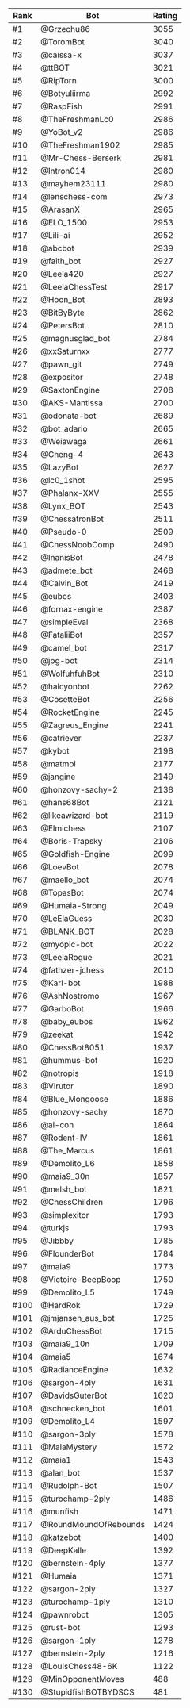 Rank|Bot|Rating
---|---|---
#1|@Grzechu86|3055
#2|@ToromBot|3040
#3|@caissa-x|3037
#4|@ttBOT|3021
#5|@RipTorn|3000
#6|@Botyuliirma|2992
#7|@RaspFish|2991
#8|@TheFreshmanLc0|2986
#9|@YoBot_v2|2986
#10|@TheFreshman1902|2985
#11|@Mr-Chess-Berserk|2981
#12|@Intron014|2980
#13|@mayhem23111|2980
#14|@lenschess-com|2973
#15|@ArasanX|2965
#16|@ELO_1500|2953
#17|@Lili-ai|2952
#18|@abcbot|2939
#19|@faith_bot|2927
#20|@Leela420|2927
#21|@LeelaChessTest|2917
#22|@Hoon_Bot|2893
#23|@BitByByte|2862
#24|@PetersBot|2810
#25|@magnusglad_bot|2784
#26|@xxSaturnxx|2777
#27|@pawn_git|2749
#28|@expositor|2748
#29|@SaxtonEngine|2708
#30|@AKS-Mantissa|2700
#31|@odonata-bot|2689
#32|@bot_adario|2665
#33|@Weiawaga|2661
#34|@Cheng-4|2643
#35|@LazyBot|2627
#36|@lc0_1shot|2595
#37|@Phalanx-XXV|2555
#38|@Lynx_BOT|2543
#39|@ChessatronBot|2511
#40|@Pseudo-0|2509
#41|@ChessNoobComp|2490
#42|@InanisBot|2478
#43|@admete_bot|2468
#44|@Calvin_Bot|2419
#45|@eubos|2403
#46|@fornax-engine|2387
#47|@simpleEval|2368
#48|@FataliiBot|2357
#49|@camel_bot|2317
#50|@jpg-bot|2314
#51|@WolfuhfuhBot|2310
#52|@halcyonbot|2262
#53|@CosetteBot|2256
#54|@RocketEngine|2245
#55|@Zagreus_Engine|2241
#56|@catriever|2237
#57|@kybot|2198
#58|@matmoi|2177
#59|@jangine|2149
#60|@honzovy-sachy-2|2138
#61|@hans68Bot|2121
#62|@likeawizard-bot|2119
#63|@Elmichess|2107
#64|@Boris-Trapsky|2106
#65|@Goldfish-Engine|2099
#66|@LoevBot|2078
#67|@maello_bot|2074
#68|@TopasBot|2074
#69|@Humaia-Strong|2049
#70|@LeElaGuess|2030
#71|@BLANK_BOT|2028
#72|@myopic-bot|2022
#73|@LeelaRogue|2021
#74|@fathzer-jchess|2010
#75|@Karl-bot|1988
#76|@AshNostromo|1967
#77|@GarboBot|1966
#78|@baby_eubos|1962
#79|@zeekat|1942
#80|@ChessBot8051|1937
#81|@hummus-bot|1920
#82|@notropis|1918
#83|@Virutor|1890
#84|@Blue_Mongoose|1886
#85|@honzovy-sachy|1870
#86|@ai-con|1864
#87|@Rodent-IV|1861
#88|@The_Marcus|1861
#89|@Demolito_L6|1858
#90|@maia9_30n|1857
#91|@melsh_bot|1821
#92|@ChessChildren|1796
#93|@simplexitor|1793
#94|@turkjs|1793
#95|@Jibbby|1785
#96|@FlounderBot|1784
#97|@maia9|1773
#98|@Victoire-BeepBoop|1750
#99|@Demolito_L5|1749
#100|@HardRok|1729
#101|@jmjansen_aus_bot|1725
#102|@ArduChessBot|1715
#103|@maia9_10n|1709
#104|@maia5|1674
#105|@RadianceEngine|1632
#106|@sargon-4ply|1631
#107|@DavidsGuterBot|1620
#108|@schnecken_bot|1601
#109|@Demolito_L4|1597
#110|@sargon-3ply|1578
#111|@MaiaMystery|1572
#112|@maia1|1543
#113|@alan_bot|1537
#114|@Rudolph-Bot|1507
#115|@turochamp-2ply|1486
#116|@munfish|1471
#117|@RoundMoundOfRebounds|1424
#118|@katzebot|1400
#119|@DeepKalle|1392
#120|@bernstein-4ply|1377
#121|@Humaia|1371
#122|@sargon-2ply|1327
#123|@turochamp-1ply|1310
#124|@pawnrobot|1305
#125|@rust-bot|1293
#126|@sargon-1ply|1278
#127|@bernstein-2ply|1216
#128|@LouisChess48-6K|1122
#129|@MinOpponentMoves|488
#130|@StupidfishBOTBYDSCS|481
